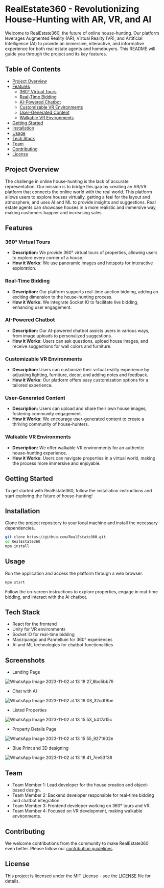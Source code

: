 # RealEstate360 - Revolutionizing House-Hunting with AR, VR, and AI

Welcome to RealEstate360, the future of online house-hunting. Our platform leverages Augmented Reality (AR), Virtual Reality (VR), and Artificial Intelligence (AI) to provide an immersive, interactive, and informative experience for both real estate agents and homebuyers. This README will guide you through the project and its key features.

## Table of Contents

-   [Project Overview](#project-overview)
-   [Features](#features)
    -   [360° Virtual Tours](#360-virtual-tours)
    -   [Real-Time Bidding](#real-time-bidding)
    -   [AI-Powered Chatbot](#ai-powered-chatbot)
    -   [Customizable VR Environments](#customizable-vr-environments)
    -   [User-Generated Content](#user-generated-content)
    -   [Walkable VR Environments](#walkable-vr-environments)
-   [Getting Started](#getting-started)
-   [Installation](#installation)
-   [Usage](#usage)
-   [Tech Stack](#tech-stack)
-   [Team](#team)
-   [Contributing](#contributing)
-   [License](#license)

## Project Overview

The challenge in online house-hunting is the lack of accurate representation. Our mission is to bridge this gap by creating an AR/VR platform that connects the online world with the real world. This platform allows users to explore houses virtually, getting a feel for the layout and atmosphere, and uses AI and ML to provide insights and suggestions. Real estate agents can showcase houses in a more realistic and immersive way, making customers happier and increasing sales.

## Features

### 360° Virtual Tours

-   **Description:** We provide 360° virtual tours of properties, allowing users to explore every corner of a house.
-   **How it Works:** We use panoramic images and hotspots for interactive exploration.

### Real-Time Bidding

-   **Description:** Our platform supports real-time auction bidding, adding an exciting dimension to the house-hunting process.
-   **How it Works:** We integrate Socket IO to facilitate live bidding, enhancing user engagement.

### AI-Powered Chatbot

-   **Description:** Our AI-powered chatbot assists users in various ways, from image uploads to personalized suggestions.
-   **How it Works:** Users can ask questions, upload house images, and receive suggestions for wall colors and furniture.

### Customizable VR Environments

-   **Description:** Users can customize their virtual reality experience by adjusting lighting, furniture, decor, and adding notes and feedback.
-   **How it Works:** Our platform offers easy customization options for a tailored experience.

### User-Generated Content

-   **Description:** Users can upload and share their own house images, fostering community engagement.
-   **How it Works:** We encourage user-generated content to create a thriving community of house-hunters.

### Walkable VR Environments

-   **Description:** We offer walkable VR environments for an authentic house-hunting experience.
-   **How it Works:** Users can navigate properties in a virtual world, making the process more immersive and enjoyable.

## Getting Started

To get started with RealEstate360, follow the installation instructions and start exploring the future of house-hunting!

## Installation

Clone the project repository to your local machine and install the necessary dependencies.

```bash
git clone https://github.com/RealEstate360.git
cd RealEstate360
npm install
```

## Usage

Run the application and access the platform through a web browser.

```bash
npm start
```

Follow the on-screen instructions to explore properties, engage in real-time bidding, and interact with the AI chatbot.

## Tech Stack

-   React for the frontend
-   Unity for VR environments
-   Socket IO for real-time bidding
-   Manzipango and Pannellum for 360° experiences
-   AI and ML technologies for chatbot functionalities

## Screenshots

- Landing Page
  
![WhatsApp Image 2023-11-02 at 13 18 27_8bd5bb79](https://github.com/Archit1706/RealEstate360/assets/75872913/5481fca0-aded-4740-9758-1a8a16faad00)

- Chat with AI

![WhatsApp Image 2023-11-02 at 13 18 08_32cdf9be](https://github.com/Archit1706/RealEstate360/assets/75872913/d60d571b-a4e4-40b6-9fa5-4dc747860e87)

- Listed Properties

![WhatsApp Image 2023-11-02 at 13 15 53_b417a15c](https://github.com/Archit1706/RealEstate360/assets/75872913/0e423f56-7bda-4c53-82a8-06ff582a35ae)

- Property Details Page

![WhatsApp Image 2023-11-02 at 13 15 55_9271602e](https://github.com/Archit1706/RealEstate360/assets/75872913/fab043f3-dcd4-44a0-9fa2-adbf985500dc)

- Blue Print and 3D designing

![WhatsApp Image 2023-11-02 at 13 18 41_7ee53f38](https://github.com/Archit1706/RealEstate360/assets/75872913/e76d889c-71e6-413f-b453-6872e86ee4d1)


## Team

-   Team Member 1: Lead developer for the house creation and object-based design.
-   Team Member 2: Backend developer responsible for real-time bidding and chatbot integration.
-   Team Member 3: Frontend developer working on 360° tours and VR.
-   Team Member 4: Focused on VR development, making walkable environments.

## Contributing

We welcome contributions from the community to make RealEstate360 even better. Please follow our [contribution guidelines](CONTRIBUTING.md).

## License

This project is licensed under the MIT License - see the [LICENSE](LICENSE) file for details.

